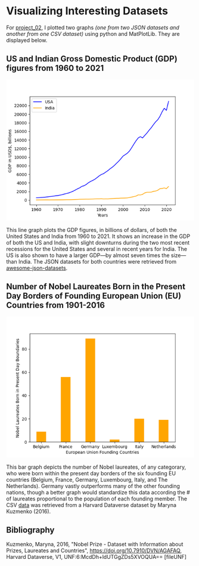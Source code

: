 # Visualizing Interesting Datasets
For [project_02](https://github.com/mikeizbicki/cmc-csci040/tree/2022fall/project_02), I plotted two graphs *(one from two JSON datasets and another from one CSV dataset)* using python and MatPlotLib. They are displayed below.

## US and Indian Gross Domestic Product (GDP) figures from 1960 to 2021
![USA and India GDP figures from 1960-2021](USandIndiaGDPfigs.png)

This line graph plots the GDP figures, in billions of dollars, of both the United States and India from 1960 to 2021. It shows an increase in the GDP of both the US and India, with slight downturns during the two most recent recessions for the United States and several in recent years for India. The US is also shown to have a larger GDP—by almost seven times the size—than India. The JSON datasets for both countries were retrieved from [awesome-json-datasets](https://github.com/jdorfman/awesome-json-datasets#gdp).

## Number of Nobel Laureates Born in the Present Day Borders of Founding European Union (EU) Countries from 1901-2016
![Nobel Laureates from Founding EU Countries](nobellaureatesEUfounders.png)

This bar graph depicts the number of Nobel laureates, of any categorary, who were born within the present day borders of the six founding EU countries (Belgium, France, Germany, Luxembourg, Italy, and The Netherlands). Germany vastly outperforms many of the other founding nations, though a better graph would standardize this data according the # of laureates proportional to the population of each founding member. The CSV [data](https://dataverse.harvard.edu/dataset.xhtml?persistentId=doi:10.7910/DVN/AGAFAQ) was retrieved from a Harvard Dataverse dataset by Maryna Kuzmenko (2016).

## Bibliography
Kuzmenko, Maryna, 2016, "Nobel Prize - Dataset with Information about Prizes, Laureates and Countries", https://doi.org/10.7910/DVN/AGAFAQ, Harvard Dataverse, V1, UNF:6:McdDh+ldUTGgZDs5XVOQUA== [fileUNF]